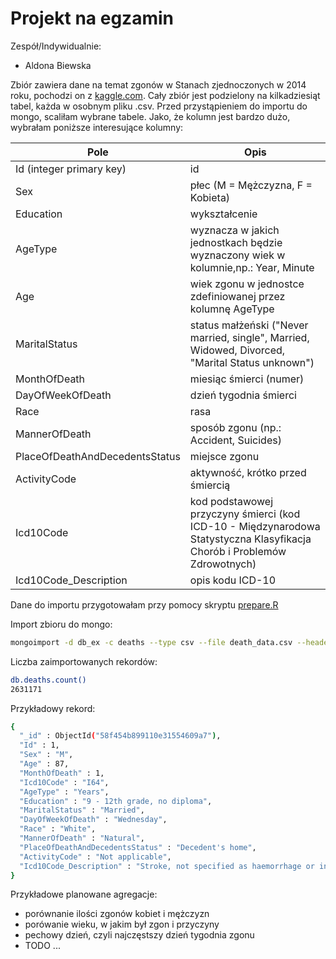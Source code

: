 # Projekt na egzamin
Zespół/Indywidualnie:
- Aldona Biewska

Zbiór zawiera dane na temat zgonów w Stanach zjednoczonych w 2014 roku, pochodzi on z [kaggle.com](https://www.kaggle.com/cdc/mortality).
Cały zbiór jest podzielony na kilkadziesiąt tabel, każda w osobnym pliku .csv.
Przed przystąpieniem do importu do mongo, scaliłam wybrane tabele.
Jako, że kolumn jest bardzo dużo, wybrałam poniższe interesujące kolumny:

|Pole |Opis|
|-----|----|
|Id (integer primary key) | id|
|Sex | płec (M = Mężczyzna, F = Kobieta)|
|Education | wykształcenie|
|AgeType | wyznacza w jakich jednostkach będzie wyznaczony wiek w kolumnie,np.: Year, Minute|
|Age | wiek zgonu w jednostce zdefiniowanej przez kolumnę AgeType|
|MaritalStatus  | status małżeński ("Never married, single", Married, Widowed, Divorced, "Marital Status unknown")|
|MonthOfDeath | miesiąc śmierci (numer)|
|DayOfWeekOfDeath | dzień tygodnia śmierci|
|Race | rasa 
|MannerOfDeath | sposób zgonu (np.: Accident, Suicides)|
|PlaceOfDeathAndDecedentsStatus | miejsce zgonu|
|ActivityCode | aktywność, krótko przed śmiercią|
|Icd10Code | kod podstawowej przyczyny śmierci (kod ICD-10 - Międzynarodowa Statystyczna Klasyfikacja Chorób i Problemów Zdrowotnych) |
|Icd10Code_Description | opis kodu ICD-10|

Dane do importu przygotowałam przy pomocy skryptu [prepare.R](https://github.com/abie115/nosql/tree/master/prepare/prepare.R)

Import zbioru do mongo:
```bash
mongoimport -d db_ex -c deaths --type csv --file death_data.csv --headerline
```
Liczba zaimportowanych rekordów:
```bash
db.deaths.count()
2631171
```
Przykładowy rekord:
```bash
{                                                                                        
  "_id" : ObjectId("58f454b899110e31554609a7"),                                    
  "Id" : 1,                                                                        
  "Sex" : "M",                                                                     
  "Age" : 87,                                                                      
  "MonthOfDeath" : 1,                                                              
  "Icd10Code" : "I64",                                                             
  "AgeType" : "Years",                                                             
  "Education" : "9 - 12th grade, no diploma",                                      
  "MaritalStatus" : "Married",                                                     
  "DayOfWeekOfDeath" : "Wednesday",                                                
  "Race" : "White",                                                                
  "MannerOfDeath" : "Natural",                                                     
  "PlaceOfDeathAndDecedentsStatus" : "Decedent's home",                            
  "ActivityCode" : "Not applicable",                                               
  "Icd10Code_Description" : "Stroke, not specified as haemorrhage or infarction"   
}                                                                                        
```
Przykładowe planowane agregacje:
- porównanie ilości zgonów kobiet i mężczyzn
- porówanie wieku, w jakim był zgon i przyczyny
- pechowy dzień, czyli najczęstszy dzień tygodnia zgonu
- TODO
...